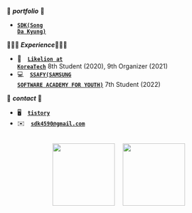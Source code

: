📁 ***portfolio*** 📁
- <code><a href="https://elemental-tune-647.notion.site/e79d3bad5cf24da5b192d147f7752b47">**SDK(Song Da Kyung)**</a></code>

👩🏻‍💻 ***Experience***👩🏻‍💻
- 🦁&emsp;<code><a href="https://www.likelion.net/">**Likelion at KoreaTech**</a></code> 8th Student (2020), 9th Organizer (2021)&emsp;
- 💻&emsp;<code><a href="https://www.ssafy.com/ksp/jsp/swp/swpMain.jsp">**SSAFY(SAMSUNG SOFTWARE ACADEMY FOR YOUTH)**</a></code> 7th Student (2022)&emsp;

📨  ***contact***  📨
- 🖥&emsp;<code><a href="https://sa11k.tistory.com/">**tistory**</a></code>
- ✉️&emsp;<code>**sdk4590@gmail.com**</code>

<br>
<div align="center">
<img style="height:140px;" src="http://mazassumnida.wtf/api/v2/generate_badge?boj=sa11k"/>&emsp;
<img style="height:140px;" src="https://github-readme-stats.vercel.app/api?username=sa11k&show_icons=true&theme=buefy&line_height=21"/>
</div>
